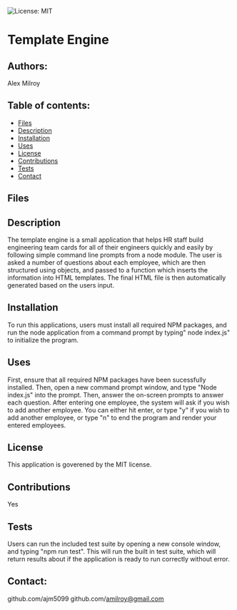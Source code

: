 
![License: MIT ](https://img.shields.io/badge/License-MIT-yellow.svg)
# Template Engine

## Authors: 
Alex Milroy  

## Table of contents:
* [Files](#Files)
* [Description](#Description)
* [Installation](#Installation)
* [Uses](#Uses)
* [License](#License)
* [Contributions](#Contributions)
* [Tests](#Tests)
* [Contact](#Contact)

## Files

## Description
The template engine is a small application that helps HR staff build engineering team cards for all of their engineers quickly and easily by following simple command line prompts from a node module. The user is asked a number of questions about each employee, which are then structured using objects, and passed to a function which inserts the information into HTML templates. The final HTML file is then automatically generated based on the users input.

## Installation
To run this applications, users must install all required NPM packages, and run the node application from a command prompt by typing" node index.js" to initialize the program.

## Uses
First, ensure that all required NPM packages have been sucessfully installed. Then, open a new command prompt window, and type "Node index.js" into the prompt. Then, answer the on-screen prompts to answer each question. After entering one employee, the system will ask if you wish to add another employee. You can either hit enter, or type "y" if you wish to add another employee, or type "n" to end the program and render your entered employees.

## License
This application is goverened by the MIT license.

## Contributions
Yes

## Tests
Users can run the included test suite by opening a new console window, and typing "npm run test". This will run the built in test suite, which will return results about if the application is ready to run correctly without error.
    
## Contact:
github.com/ajm5099
github.com/amilroy@gmail.com
